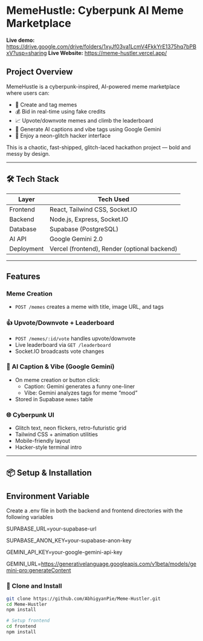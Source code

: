 # MemeHustle: Cyberpunk AI Meme Marketplace
**Live demo:** https://drive.google.com/drive/folders/1xyJf03va1LcmV4FkkYrE1375hq7bPBxV?usp=sharing
**Live Website:** https://meme-hustler.vercel.app/
## Project Overview

MemeHustle is a cyberpunk-inspired, AI-powered meme marketplace where users can:

- 🎨 Create and tag memes
- 💰 Bid in real-time using fake credits
- 📈 Upvote/downvote memes and climb the leaderboard
- 🤖 Generate AI captions and vibe tags using Google Gemini
- 🧠 Enjoy a neon-glitch hacker interface

This is a chaotic, fast-shipped, glitch-laced hackathon project — bold and messy by design.

---

## 🛠 Tech Stack

| Layer        | Tech Used                                   |
|--------------|---------------------------------------------|
| Frontend     | React, Tailwind CSS, Socket.IO              |
| Backend      | Node.js, Express, Socket.IO                 |
| Database     | Supabase (PostgreSQL)                       |
| AI API       | Google Gemini 2.0                           |
| Deployment   | Vercel (frontend), Render (optional backend)|

---

## Features

### Meme Creation

- `POST /memes` creates a meme with title, image URL, and tags

### 👍 Upvote/Downvote + Leaderboard

- `POST /memes/:id/vote` handles upvote/downvote
- Live leaderboard via `GET /leaderboard`
- Socket.IO broadcasts vote changes

### 🧠 AI Caption & Vibe (Google Gemini)

- On meme creation or button click:
  - Caption: Gemini generates a funny one-liner
  - Vibe: Gemini analyzes tags for meme “mood”
- Stored in Supabase `memes` table

### 🌐 Cyberpunk UI

- Glitch text, neon flickers, retro-futuristic grid
- Tailwind CSS + animation utilities
- Mobile-friendly layout
- Hacker-style terminal intro

---

## 📦 Setup & Installation

## Environment Variable
Create a .env file in both the backend and frontend directories with the following variables

SUPABASE_URL=your-supabase-url

SUPABASE_ANON_KEY=your-supabase-anon-key

GEMINI_API_KEY=your-google-gemini-api-key

GEMINI_URL=https://generativelanguage.googleapis.com/v1beta/models/gemini-pro:generateContent

### 🔧 Clone and Install

```bash
git clone https://github.com/AbhigyanPie/Meme-Hustler.git
cd Meme-Hustler
npm install

# Setup frontend
cd frontend
npm install
